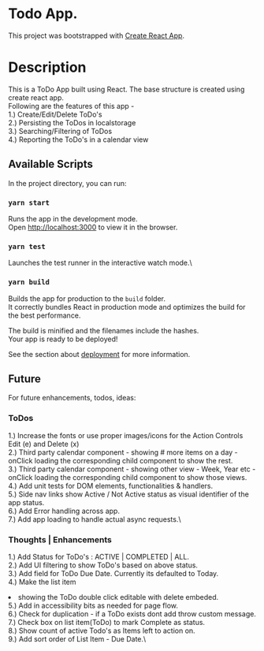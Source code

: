 # Todo App. 
This project was bootstrapped with [Create React App](https://github.com/facebook/create-react-app).

# Description 
This is a ToDo App built using React. The base structure is created using create react app.\
Following are the features of this app -\
1.) Create/Edit/Delete ToDo's\
2.) Persisting the ToDos in localstorage\
3.) Searching/Filtering of ToDos\
4.) Reporting the ToDo's in a calendar view

## Available Scripts

In the project directory, you can run:

### `yarn start`

Runs the app in the development mode.\
Open [http://localhost:3000](http://localhost:3000) to view it in the browser.

### `yarn test`

Launches the test runner in the interactive watch mode.\

### `yarn build`

Builds the app for production to the `build` folder.\
It correctly bundles React in production mode and optimizes the build for the best performance.

The build is minified and the filenames include the hashes.\
Your app is ready to be deployed!

See the section about [deployment](https://facebook.github.io/create-react-app/docs/deployment) for more information.

## Future

For future enhancements, todos, ideas:

### ToDos
1.) Increase the fonts or use proper images/icons for the Action Controls Edit (e) and Delete (x)\
2.) Third party calendar component - showing # more items on a day - onClick loading the corresponding child component to show the rest.\
3.) Third party calendar component - showing other view - Week, Year etc - onClick loading the corresponding child component to show those views.\
4.) Add unit tests for DOM elements, functionalities & handlers.\
5.) Side nav links show Active / Not Active status as visual identifier of the app status.\
6.) Add Error handling across app.\
7.) Add app loading to handle actual async requests.\


### Thoughts | Enhancements

1.) Add Status for ToDo's : ACTIVE | COMPLETED | ALL.\
2.) Add UI filtering to show ToDo's based on above status.\
3.) Add field for ToDo Due Date. Currently its defaulted to Today.\
4.) Make the list item <li> showing the ToDo double click editable with delete embeded.\
5.) Add in accessibility bits as needed for page flow.\
6.) Check for duplication - if a ToDo exists dont add throw custom message.\
7.) Check box on list item(ToDo) to mark Complete as status.\
8.) Show count of active Todo's as Items left to action on.\
9.) Add sort order of List Item - Due Date.\